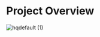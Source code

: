 # Project Overview

![hqdefault (1)](https://github.com/user-attachments/assets/977451b3-7208-46bc-8cd0-cb0a2adb98a1)

